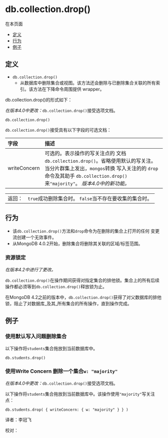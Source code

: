 # db.collection.drop\(\)

在本页面

* [定义](db-collection-drop.md#definition)
* [行为](db-collection-drop.md#behavior)
* [例子](db-collection-drop.md#examples)

## 定义

* `db.collection.drop()`
  * 从数据库中删除集合或视图。该方法还会删除与已删除集合关联的所有索引。该方法在下降命令周围提供 wrapper。

db.collection.drop\(\)的形式如下：

_在版本4.0中更改：_`db.collection.drop()`接受选项文档。

```text
db.collection.drop()
```

`db.collection.drop()`接受具有以下字段的可选文档：

| 字段 | 描述 |
| :--- | :--- |
| writeConcern | 可选的。表示操作的写关注点的 文档`db.collection.drop()`。省略使用默认的写关注。 当分片群集上发出，`mongos`转换 写入关注的的 `drop`命令及其助手 `db.collection.drop()`来`"majority"`。 _版本4.0中的新功能。_ |

|  |  |
| :--- | :--- |
| 返回： | `true`成功删除集合时。   `false`当不存在要收集的集合时。 |

## 行为

* 该`db.collection.drop()`方法和`drop`命令为在删除的集合上打开的任何 变更流创建一个无效事件。
* 从MongoDB 4.0.2开始，删除集合将删除其关联的区域/标签范围。

### 资源锁定

_在版本4.2中进行了更改。_

`db.collection.drop()`在操作期间获得对指定集合的排他锁。集合上的所有后续操作都必须等到`db.collection.drop()`释放锁为止。

在MongoDB 4.2之前的版本中，`db.collection.drop()`获得了对父数据库的排他锁，阻止了对数据库_及其_所有集合的所有操作，直到操作完成。

## 例子

### 使用默认写入问题删除集合

以下操作将`students`集合拖放到当前数据库中。

```text
db.students.drop()
```

### 使用Write Concern 删除一个集合`w: "majority"`

_在版本4.0中更改：_`db.collection.drop()`接受选项文档。

以下操作将`students`集合拖放到当前数据库中。该操作使用`"majority"`写关注点：

```text
db.students.drop( { writeConcern: { w: "majority" } } )
```

译者：李冠飞

校对：

